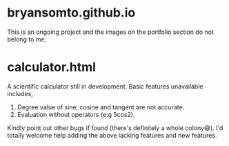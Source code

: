 # bryansomto.github.io
This is an ongoing project and the images on the portfolio section do not belong to me.

# calculator.html
A scientific calculator still in development. Basic features unavailable includes;

1. Degree value of sine, cosine and tangent are not accurate.
2. Evaluation without operators (e.g 5cos2).

Kindly point out other bugs if found (there's definitely a whole colony😅).
I'd totally welcome help adding the above lacking features and new features.

